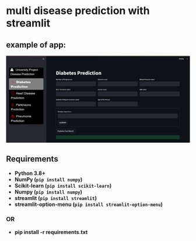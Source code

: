 # multi disease prediction with streamlit
## example of app:
![alt text](https://github.com/amir0hash/predict_project/blob/main/example_app.png?raw=true)

## Requirements
* **Python 3.8+**
* **NumPy (`pip install numpy`)**
* **Scikit-learn (`pip install scikit-learn`)**
* **Numpy (`pip install numpy`)**
* **streamlit (`pip install streamlit`)**
* **streamlit-option-menu (`pip install streamlit-option-menu`)**
### OR
* **pip install -r requirements.txt**
